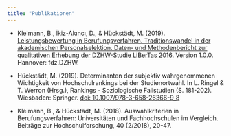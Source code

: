 ```yaml
---
title: "Publikationen"
---
```


- Kleimann, B., İkiz-Akıncı, D., & Hückstädt, M. (2019). [Leistungsbewertung in Berufungsverfahren. Traditionswandel in der akademischen Personalselektion. Daten- und Methodenbericht zur qualitativen Erhebung der DZHW-Studie LiBerTas 2016.](https://metadata.fdz.dzhw.eu/public/files/studies/stu-lib2016$/attachments/lib2016_Data-Methods_Report.pdf) Version 1.0.0. Hannover: fdz.DZHW.

- Hückstädt, M. (2019). Determinanten der subjektiv wahrgenommenen Wichtigkeit von Hochschulrankings bei der Studienortwahl. In L. Ringel & T. Werron (Hrsg.), Rankings - Soziologische Fallstudien (S. 181-202). Wiesbaden: Springer. [doi: 10.1007/978-3-658-26366-9_8](https://link.springer.com/chapter/10.1007%2F978-3-658-26366-9_8)

- Kleimann, B., & Hückstädt, M. (2018). Auswahlkriterien in Berufungsverfahren: Universitäten und Fachhochschulen im Vergleich. Beiträge zur Hochschulforschung, 40 (2/2018), 20-47.
